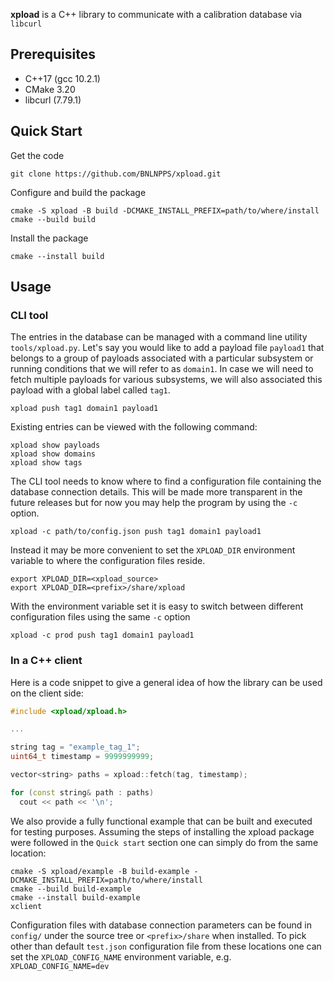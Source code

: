 **xpload** is a C++ library to communicate with a calibration database via
`libcurl`

## Prerequisites

- C++17 (gcc 10.2.1)
- CMake 3.20
- libcurl (7.79.1)

## Quick Start

Get the code

    git clone https://github.com/BNLNPPS/xpload.git

Configure and build the package

    cmake -S xpload -B build -DCMAKE_INSTALL_PREFIX=path/to/where/install
    cmake --build build

Install the package

    cmake --install build


## Usage

### CLI tool

The entries in the database can be managed with a command line utility
`tools/xpload.py`. Let's say you would like to add a payload file `payload1`
that belongs to a group of payloads associated with a particular subsystem or
running conditions that we will refer to as `domain1`. In case we will need to
fetch multiple payloads for various subsystems, we will also associated this
payload with a global label called `tag1`.

```shell
xpload push tag1 domain1 payload1
```

Existing entries can be viewed with the following command:

```shell
xpload show payloads
xpload show domains
xpload show tags
```

The CLI tool needs to know where to find a configuration file containing the
database connection details. This will be made more transparent in the future
releases but for now you may help the program by using the `-c` option.

```shell
xpload -c path/to/config.json push tag1 domain1 payload1
```

Instead it may be more convenient to set the `XPLOAD_DIR` environment variable
to where the configuration files reside.

```shell
export XPLOAD_DIR=<xpload_source>
export XPLOAD_DIR=<prefix>/share/xpload
```

With the environment variable set it is easy to switch between different
configuration files using the same `-c` option

```shell
xpload -c prod push tag1 domain1 payload1
```


### In a C++ client

Here is a code snippet to give a general idea of how the library can be used on
the client side:

```c++
#include <xpload/xpload.h>

...

string tag = "example_tag_1";
uint64_t timestamp = 9999999999;

vector<string> paths = xpload::fetch(tag, timestamp);

for (const string& path : paths)
  cout << path << '\n';
```

We also provide a fully functional example that can be built and executed for
testing purposes. Assuming the steps of installing the xpload package were
followed in the `Quick start` section one can simply do from the same location:

```shell
cmake -S xpload/example -B build-example -DCMAKE_INSTALL_PREFIX=path/to/where/install
cmake --build build-example
cmake --install build-example
xclient
```

Configuration files with database connection parameters can be found in
`config/` under the source tree or `<prefix>/share` when installed. To pick
other than default `test.json` configuration file from these locations one can
set the `XPLOAD_CONFIG_NAME` environment variable, e.g.
`XPLOAD_CONFIG_NAME=dev`
